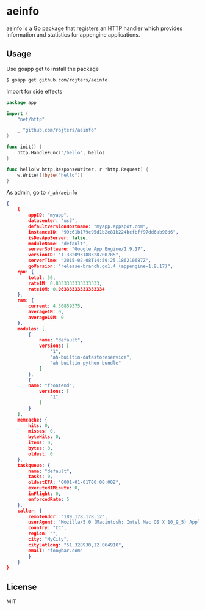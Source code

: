 # aeinfo

aeinfo is a Go package that registers an HTTP handler which provides information and statistics for appengine applications.

## Usage

Use goapp get to install the package

```
$ goapp get github.com/rojters/aeinfo
```

Import for side effects

```go
package app

import (
	"net/http"

	_ "github.com/rojters/aeinfo"
)

func init() {
	http.HandleFunc("/hello", hello)
}

func hello(w http.ResponseWriter, r *http.Request) {
	w.Write([]byte("hello"))
}
```

As admin, go to ``/_ah/aeinfo``

```json
{
	{
		appID: "myapp",
		datacenter: "us3",
		defaultVersionHostname: "myapp.appspot.com",
		instanceID: "99c61b179c95d1b2e81b224bcfbff97dd6ab90d6",
		isDevAppServer: false,
		moduleName: "default",
		serverSoftware: "Google App Engine/1.9.17",
		versionID: "1.382093188328700785",
		serverTime: "2015-02-08T14:59:25.186210687Z",
		goVersion: "release-branch.go1.4 (appengine-1.9.17)",
	cpu: {
		total: 50,
		rate1M: 0.8333333333333333,
		rate10M: 0.08333333333333334
	},
	ram: {
		current: 4.30859375,
		average1M: 0,
		average10M: 0
	},
	modules: [
		{
			name: "default",
			versions: [
				"1",
				"ah-builtin-datastoreservice",
				"ah-builtin-python-bundle"
			]
		},
		{
		name: "frontend",
			versions: [
				"1"
			]
		}
	],
	memcache: {
		hits: 0,
		misses: 0,
		byteHits: 0,
		items: 0,
		bytes: 0,
		oldest: 0
	},
	taskqueue: {
		name: "default",
		tasks: 0,
		oldestETA: "0001-01-01T00:00:00Z",
		executed1Minute: 0,
		inFlight: 0,
		enforcedRate: 5
	},
	caller: {
		remoteAddr: "189.178.178.12",
		userAgent: "Mozilla/5.0 (Macintosh; Intel Mac OS X 10_9_5) AppleWebKit/537.36 (KHTML, like Gecko) Chrome/40.0.2214.111 Safari/537.36",
		country: "CC",
		region: "",
		city: "MyCity",
		cityLatLong: "51.328930,12.064910",
		email: "foo@bar.com"
		}
	}
}
```

## License

MIT